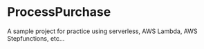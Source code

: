 # ProcessPurchase
A sample project for practice using serverless, AWS Lambda, AWS Stepfunctions, etc...
